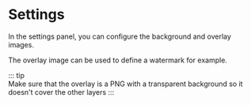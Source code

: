 # Settings

In the settings panel, you can configure the background and overlay images.

The overlay image can be used to define a watermark for example.

::: tip  
Make sure that the overlay is a PNG with a transparent background so it doesn't cover the other
layers
:::
